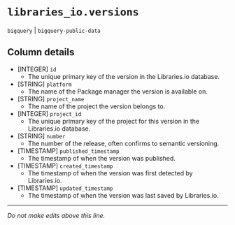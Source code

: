 # `libraries_io.versions`
`bigquery` | `bigquery-public-data`

## Column details
* [INTEGER]   `id`
  - The unique primary key of the version in the Libraries.io database.
* [STRING]    `platform`
  - The name of the Package manager the version is available on.
* [STRING]    `project_name`
  - The name of the project the version belongs to.
* [INTEGER]   `project_id`
  - The unique primary key of the project for this version in the Libraries.io database.
* [STRING]    `number`
  - The number of the release, often confirms to semantic versioning.
* [TIMESTAMP] `published_timestamp`
  - The timestamp of when the version was published.
* [TIMESTAMP] `created_timestamp`
  - The timestamp of when the version was first detected by Libraries.io.
* [TIMESTAMP] `updated_timestamp`
  - The timestamp of when the version was last saved by Libraries.io.

-------------------------------------------------------------------------------
*Do not make edits above this line.*
